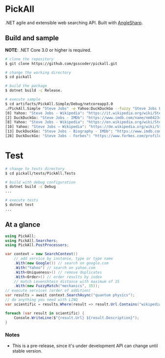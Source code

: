 # PickAll

.NET agile and extensible web searching API. Built with [AngleSharp](https://github.com/AngleSharp/AngleSharp).

## Build and sample
**NOTE**: .NET Core 3.0 or higher is required.
```sh
# clone the repository
$ git clone https://github.com/gsscoder/pickall.git

# change the working directory
$ cd pickall

# build the package
$ dotnet build -c Release.

# execute sample
$ cd artifacts/PickAll.Simple/Debug/netcoreapp3.0
./PickAll.Simple "Steve Jobs" -e Yahoo:DuckDuckGo --fuzzy "Steve Jobs Biography"
[0] Yahoo: "Steve Jobs - Wikipedia": "https://it.wikipedia.org/wiki/Steve_Jobs"
[2] DuckDuckGo: "Steve Jobs - IMDb": "https://www.imdb.com/name/nm0423418/"
[8] Yahoo: "Steve Jobs - Wikipedia": "https://en.wikipedia.org/wiki/Steve_Jobs"
[10] Yahoo: "Steve Jobs – Wikipedia": "https://de.wikipedia.org/wiki/Steve_Jobs"
[13] DuckDuckGo: "Steve Jobs - Biography - IMDb": "https://www.imdb.com/name/nm0423418/bio"
[28] DuckDuckGo: "Steve Jobs - Forbes": "https://www.forbes.com/profile/steve-jobs/"
```

# Test
```sh
# change to tests directory
$ cd pickall/tests/PickAll.Tests

# build with debug configuration
$ dotnet build -c Debug
...

# execute tests
$ dotnet test
...
```

## At a glance
```csharp
using PickAll;
using PickAll.Searchers;
using PickAll.PostProcessors;

var context = new SearchContext()
    // add service by instance, type or type name
    .With(new Google()) // search on google.com
    .With("Yahoo") // search on yahoo.com
    .With<Uniqueness>() // remove duplicates
    .With<Order>() // order results by index
    // match Levenshtein distance with maximum of 15
    .With(new FuzzyMatch("mechanics", 15));
// execute services (order of addition)
var results = await context.SearchAsync("quantum physics");
// do anything you need with LINQ
var scientific = results.Where(result => result.Url.Contains("wikipedia"));

foreach (var result in scientific) {
    Console.WriteLine($"{result.Url} ${result.Description}");
}
```

### Notes
- This is a pre-release, since it's under development API can change until stable version.